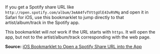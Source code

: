 If you get a Spotify share URL like `http://open.spotify.com/album/3eAA4fvTVttgUlE43vRVMq` and open it in Safari for iOS, use this bookmarklet to jump directly to 
that artist/album/track in the Spotify app.

This bookmarklet will _not_ work if the URL starts with `https`. It will open the app, but not to the artist/album/track corresponding with the web page.

**Source:** [iOS Bookmarklet to Open a Spotify Share URL into the App](http://blog.jeffreykishner.com/2014/06/19/iosBookmarkletToOpenASpotifyShareUrlIntoTheApp.html)
